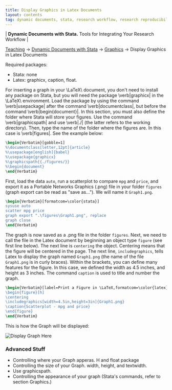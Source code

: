 ```yaml
---
title: Display Graphics in Latex Documents
layout: contents
tag: dynamic documents, stata, research workflow, research reproducibility, reproducible research, social sciences
---
```

| **Dynamic Documents with Stata.** Tools for Integrating Your Research Workflow |

<a name="Contents"></a>
[Teaching](../../../teaching) &rarr; [Dynamic Documents with Stata](dynamicdocs-stata.md)  &rarr; [Graphics](graphics.md) &rarr; Display Graphics in Latex Documents


Required packages:
- Stata: none
- Latex: graphicx, caption, float.


For inserting a graph in your \LaTeX\ document, you don't need to install any package on Stata, but you will need the package \verb|graphicx| in the \LaTeX\ environment. Load the package by using the command \verb|usepackage| after the command \verb|documentclass|, but before the command \verb|begin{document}|. In this section, you must also define the folder where Stata will store your figures. Use the command \verb|graphicspath| and use \verb|./| (the latter refers to the working directory). Then, type the name of the folder where the figures are. In this case is \verb|figures|. See the example below:

```latex
\begin{Verbatim}[gobble=1]
%\documentclass[letter,12pt]{article}
%\usepackage[english]{babel}
%\usepackage{graphicx}
%\graphicspath{{./figures/}}
%\begin{document}
\end{Verbatim}
```

First, load the data `auto`, run a scatterplot to compare `mpg` and `price`, and export it as a Portable Networks Graphics (.png) file in your folder `figures` (graph export can be read as "save as..."). We will name it `Graph1.png`.

```latex
\begin{Verbatim}[formatcom=\color{stata}]
sysuse auto
scatter mpg price
graph export ".\figures\Graph1.png", replace
graph close
\end{Verbatim}
```

The graph is now saved as a .png file in the folder `figures`. Next, we need to call the file in the Latex document by beginning an object type `figure` (see first line below).
The next line is `centering` the object. Centering means that the figure will be centered in the page.
The next line, `includegraphics`, tells Latex to display the graph named `Graph1.png` (the name of the file `Graph1.png` is in curly braces). Within the brackets, you can define many features for the figure. In this case, we defined the width as 4.5 inches, and height as 3 inches.
The command `caption` is used to title and number the graph.

```latex
\begin{Verbatim}[label=Print a Figure in \LaTeX,formatcom=\color{latex}]
\begin{figure}[h]
\centering
\includegraphics[width=4.5in,height=3in]{Graph1.png}
\caption{Scatterplot - mpg and price}
\end{figure}
\end{Verbatim}
```

This is how the Graph will be displayed:

![Display Graph Here](Ancillary/Graphics/04_01_G1.png)

### Advanced Stuff

- Controlling where your Graph apperas. H and float package
- Controlling the size of your Graph. width, height, and textwidth.
- Use graphicspath.
- Controlling the appearance of your graph (Stata's commands, refer to section Graphics.)
